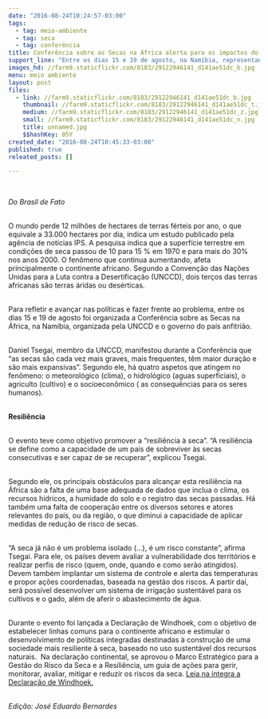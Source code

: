 ```yaml
---
date: "2016-08-24T10:24:57-03:00"
tags:
  - tag: meio-ambiente
  - tag: seca
  - tag: conferência
title: Conferência sobre as Secas na África alerta para os impactos do clima no continente
support_line: "Entre os dias 15 e 19 de agosto, na Namíbia, representantes de países africanos estipularam estratégias coordenadas"
images_hd: //farm9.staticflickr.com/8183/29122946141_d141ae51dc_b.jpg
menu: meio ambiente
layout: post
files:
  - link: //farm9.staticflickr.com/8183/29122946141_d141ae51dc_b.jpg
    thumbnail: //farm9.staticflickr.com/8183/29122946141_d141ae51dc_t.jpg
    medium: //farm9.staticflickr.com/8183/29122946141_d141ae51dc_z.jpg
    small: //farm9.staticflickr.com/8183/29122946141_d141ae51dc_n.jpg
    title: unnamed.jpg
    $$hashKey: 05Y
created_date: "2016-08-24T10:45:33-03:00"
published: true
releated_posts: []

---
```

<p>&nbsp;</p>

<p><em>Do Brasil de Fato</em></p>

<p><br />
O mundo perde 12 milh&otilde;es de hectares de terras f&eacute;rteis por ano, o que equivale a 33.000 hectares por dia, indica um estudo publicado pela ag&ecirc;ncia de not&iacute;cias IPS. A pesquisa indica que a superf&iacute;cie terrestre em condi&ccedil;&otilde;es de seca passou de 10 para 15 % em 1970 e para mais do 30% nos anos 2000. O fen&ocirc;meno que continua aumentando, afeta principalmente o continente africano. Segundo a Conven&ccedil;&atilde;o das Na&ccedil;&otilde;es Unidas para a Luta contra a Desertifica&ccedil;&atilde;o (UNCCD), dois ter&ccedil;os das terras africanas s&atilde;o terras &aacute;ridas ou des&eacute;rticas. &nbsp;</p>

<p><br />
Para refletir e avan&ccedil;ar nas pol&iacute;ticas e fazer frente ao problema, entre os dias 15 e 19 de agosto foi organizada a Confer&ecirc;ncia sobre as Secas na &Aacute;frica, na Nam&iacute;bia, organizada pela UNCCD e o governo do pa&iacute;s anfitri&atilde;o.</p>

<p><br />
Daniel Tsegai, membro da UNCCD, manifestou durante a Confer&ecirc;ncia que &ldquo;as secas s&atilde;o cada vez mais graves, mais frequentes, t&ecirc;m maior dura&ccedil;&atilde;o e s&atilde;o mais expansivas&rdquo;. Segundo ele, h&aacute; quatro aspetos que atingem no fen&ocirc;meno: o meteorol&oacute;gico (clima), o hidrol&oacute;gico (aguas superficiais), o agriculto (cultivo) e o socioecon&ocirc;mico ( as consequ&ecirc;ncias para os seres humanos).</p>

<p><br />
<strong>Resili&ecirc;ncia</strong></p>

<p><br />
O evento teve como objetivo promover a &ldquo;resili&ecirc;ncia &agrave; seca&rdquo;. &ldquo;A resili&ecirc;ncia se define como a capacidade de um pa&iacute;s de sobreviver &agrave;s secas consecutivas e ser capaz de se recuperar&rdquo;, explicou Tsegai.</p>

<p><br />
Segundo ele, os principais obst&aacute;culos para alcan&ccedil;ar esta resili&ecirc;ncia na &Aacute;frica s&atilde;o a falta de uma base adequada de dados que inclua o clima, os recursos h&iacute;dricos, a humidade do solo e o registro das secas passadas. H&aacute; tamb&eacute;m uma falta de coopera&ccedil;&atilde;o entre os diversos setores e atores relevantes do pa&iacute;s, ou da regi&atilde;o, o que diminui a capacidade de aplicar medidas de redu&ccedil;&atilde;o de risco de secas.</p>

<p><br />
&ldquo;A seca j&aacute; n&atilde;o &eacute; um problema isolado (&hellip;), &eacute; um risco constante&rdquo;, afirma Tsegai. Para ele, os pa&iacute;ses devem avaliar a vulnerabilidade dos territ&oacute;rios e realizar perfis de risco (quem, onde, quando e como ser&atilde;o atingidos). Devem tamb&eacute;m implantar um sistema de controle e alerta das temperaturas e propor a&ccedil;&otilde;es coordenadas, baseada na gest&atilde;o dos riscos. A partir da&iacute;, ser&aacute; poss&iacute;vel desenvolver um sistema de irriga&ccedil;&atilde;o sustent&aacute;vel para os cultivos e o gado, al&eacute;m de aferir o abastecimento de &aacute;gua.</p>

<p><br />
Durante o evento foi lan&ccedil;ada a Declara&ccedil;&atilde;o de Windhoek, com o objetivo de estabelecer linhas comuns para o continente africano e estimular o desenvolvimento de pol&iacute;ticas integradas destinadas &agrave; constru&ccedil;&atilde;o de uma sociedade mais resiliente &agrave; seca, baseado no uso sustent&aacute;vel dos recursos naturais.&nbsp; Na declara&ccedil;&atilde;o continental, se aprovou o Marco Estrat&eacute;gico para a Gest&atilde;o do Risco da Seca e a Resili&ecirc;ncia, um guia de a&ccedil;&otilde;es para gerir, monitorar, avaliar, mitigar e reduzir os riscos da seca. <a href="http://www.droughtmanagement.info/wp-content/uploads/2016/08/Windhoek-Declaration_Final-Adopted-by-ADC-15-19-August-2016.pdf">Leia na &iacute;ntegra a Declara&ccedil;&atilde;o de Windhoek.</a></p>

<p><br />
<em>Edi&ccedil;&atilde;o: Jos&eacute; Eduardo Bernardes</em></p>
